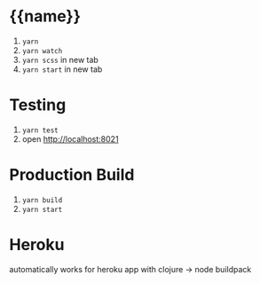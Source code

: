 # {{name}}

1. `yarn`
2. `yarn watch`
3. `yarn scss` in new tab
4. `yarn start` in new tab

# Testing
1. `yarn test`
2. open [http://localhost:8021](http://localhost:8021)

# Production Build
1. `yarn build`
2. `yarn start`

# Heroku
automatically works for heroku app with clojure -> node buildpack

